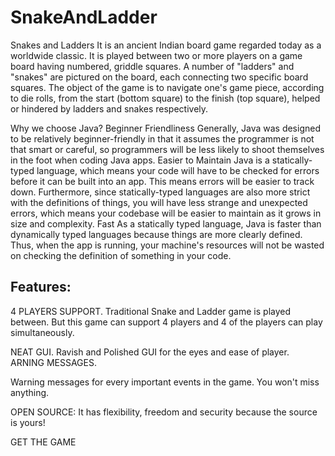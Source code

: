 # SnakeAndLadder

Snakes and Ladders
It is an ancient Indian board game regarded today as a worldwide classic. It is played between two or more players on a game board having numbered, griddle squares. A number of "ladders" and "snakes" are pictured on the board, each connecting two specific board squares. The object of the game is to navigate one's game piece, according to die rolls, from the start (bottom square) to the finish (top square), helped or hindered by ladders and snakes respectively. 

Why we choose Java?
Beginner Friendliness
Generally, Java was designed to be relatively beginner-friendly in that it assumes the programmer is not that smart or careful, so programmers will be less likely to shoot themselves in the foot when coding Java apps.
Easier to Maintain
Java is a statically-typed language, which means your code will have to be checked for errors before it can be built into an app. This means errors will be easier to track down. Furthermore, since statically-typed languages are also more strict with the definitions of things, you will have less strange and unexpected errors, which means your codebase will be easier to maintain as it grows in size and complexity.
Fast
As a statically typed language, Java is faster than dynamically typed languages because things are more clearly defined. Thus, when the app is running, your machine's resources will not be wasted on checking the definition of something in your code.

## Features:
4 PLAYERS SUPPORT.
Traditional Snake and Ladder game is played between. But this game can support 4 players and 4 of the players can play simultaneously. 

NEAT GUI.
Ravish and Polished GUI for the eyes and ease of player.  
ARNING MESSAGES.

Warning messages for every important events in the game. 
You won't miss anything.

OPEN SOURCE: 
It has flexibility, freedom and security because the source is yours! 

GET THE GAME
